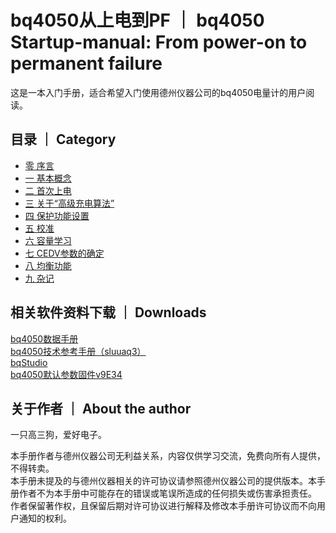 # bq4050从上电到PF ｜ bq4050 Startup-manual: From power-on to permanent failure
这是一本入门手册，适合希望入门使用德州仪器公司的bq4050电量计的用户阅读。

## 目录 ｜ Category
- [零 序言](pages/0.html)
- [一 基本概念](pages/1.html)
- [二 首次上电](pages/2.html)
- [三 关于“高级充电算法”](pages/3.html)
- [四 保护功能设置](pages/4.html)
- [五 校准](pages/5.html)
- [六 容量学习](pages/6.html)
- [七 CEDV参数的确定](pages/7.html)
- [八 均衡功能](pages/8.html)
- [九 杂记](pages/9.html)

## 相关软件资料下载 ｜ Downloads
[bq4050数据手册](https://www.ti.com.cn/cn/lit/gpn/bq4050)  
[bq4050技术参考手册（sluuaq3）](https://www.ti.com.cn/cn/lit/pdf/sluuaq3)  
[bqStudio](https://www.ti.com.cn/tool/cn/BQSTUDIO)  
[bq4050默认参数固件v9E34](pages/asstes/4050_default.gg.csv)  

## 关于作者 ｜ About the author
一只高三狗，爱好电子。  

本手册作者与德州仪器公司无利益关系，内容仅供学习交流，免费向所有人提供，不得转卖。  
本手册未提及的与德州仪器相关的许可协议请参照德州仪器公司的提供版本。本手册作者不为本手册中可能存在的错误或笔误所造成的任何损失或伤害承担责任。  
作者保留著作权，且保留后期对许可协议进行解释及修改本手册许可协议而不向用户通知的权利。

